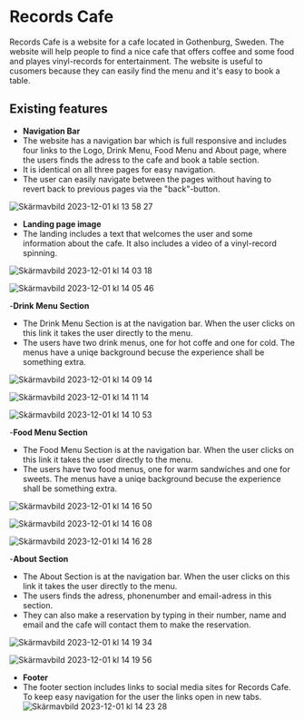 # Records Cafe

Records Cafe is a website for a cafe located in Gothenburg, Sweden. The website will help people to find a nice cafe that offers coffee and some food and playes vinyl-records for entertainment. The website is useful to cusomers because they can easily find the menu and it's easy to book a table.

## Existing features

- __Navigation Bar__
- The website has a navigation bar which is full responsive and includes four links to the Logo, Drink Menu, Food Menu and About page, where the users finds the adress to the cafe 
  and book a table section.
- It is identical on all three pages for easy navigation.
- The user can easily navigate between the pages without having to revert back to previous pages via the "back"-button.

![Skärmavbild 2023-12-01 kl  13 58 27](https://github.com/matgus217/records-cafe/assets/147818054/ff4ba122-cac1-4869-94d0-07b33e2793b6)

- __Landing page image__
- The landing includes a text that welcomes the user and some information about the cafe. It also includes a video of a vinyl-record spinning.

![Skärmavbild 2023-12-01 kl  14 03 18](https://github.com/matgus217/records-cafe/assets/147818054/fd27d2a5-127f-4eff-a950-a22099e54911)

![Skärmavbild 2023-12-01 kl  14 05 46](https://github.com/matgus217/records-cafe/assets/147818054/1909810f-929c-4d64-a596-dbee3b6ffd1f)

-__Drink Menu Section__
- The Drink Menu Section is at the navigation bar. When the user clicks on this link it takes the user directly to the menu.
- The users have two drink menus, one for hot coffe and one for cold. The menus have a uniqe background becuse the experience shall be something extra.

![Skärmavbild 2023-12-01 kl  14 09 14](https://github.com/matgus217/records-cafe/assets/147818054/bd8df917-a80c-4d4d-9720-1e31209c3228)

![Skärmavbild 2023-12-01 kl  14 11 14](https://github.com/matgus217/records-cafe/assets/147818054/850ff36c-6a80-49f8-96d7-39d6ac3f9c6d)

![Skärmavbild 2023-12-01 kl  14 10 53](https://github.com/matgus217/records-cafe/assets/147818054/8d137ea1-5785-4f7e-bb70-c05219adf3a4)

-__Food Menu Section__
- The Food Menu Section is at the navigation bar. When the user clicks on this link it takes the user directly to the menu.
- The users have two food menus, one for warm sandwiches and one for sweets. The menus have a uniqe background becuse the experience shall be something extra.

![Skärmavbild 2023-12-01 kl  14 16 50](https://github.com/matgus217/records-cafe/assets/147818054/8497ca8d-1091-4db1-b643-dd1c815560a6)

![Skärmavbild 2023-12-01 kl  14 16 08](https://github.com/matgus217/records-cafe/assets/147818054/8173e17f-1729-4f19-89ba-b5a2ea2c666e)

![Skärmavbild 2023-12-01 kl  14 16 28](https://github.com/matgus217/records-cafe/assets/147818054/105ba2e3-2020-482e-9d37-999c5fcaadc2)

-__About Section__
- The About Section is at the navigation bar. When the user clicks on this link it takes the user directly to the menu.
- The users finds the adress, phonenumber and email-adress in this section.
- They can also make a reservation by typing in their number, name and email and the cafe will contact them to make the reservation.

![Skärmavbild 2023-12-01 kl  14 19 34](https://github.com/matgus217/records-cafe/assets/147818054/2d5d4ab7-8c45-4ab6-81c6-aa4232ce1bd3)

![Skärmavbild 2023-12-01 kl  14 19 56](https://github.com/matgus217/records-cafe/assets/147818054/67c8199c-2145-4865-a125-bbebe16d2c9d)

- __Footer__
- The footer section includes links to social media sites for Records Cafe. To keep easy navigation for the user the links open in new tabs.
![Skärmavbild 2023-12-01 kl  14 23 28](https://github.com/matgus217/records-cafe/assets/147818054/3802f88b-7e78-4083-b0ac-af847e99f86f)
